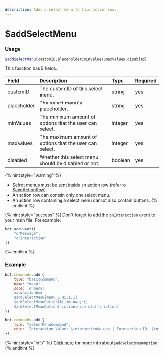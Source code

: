 ```yaml
---
description: Adds a select menu to this action row.
---
```


# $addSelectMenu

### Usage

```php
$addSelectMenu[customID;placeholder;minValues;maxValues;disabled]
```

This function has 5 fields.

| Field | Description | Type | Required |
| :--- | :--- | :--- | :--- |
| customID | The customID of this select menu. | string | yes |
| placeholder | The select menu's placeholder. | string | yes |
| minValues | The minimum amount of options that the user can select. | integer | yes |
| maxValues | The maximum amount of options that the user can select. | integer | yes |
| disabled | Whether this select menu should be disabled or not. | boolean | yes |

{% hint style="warning" %}
* Select menus must be sent inside an action row \(refer to [$addActionRow](functions/addactionrow.md)\).
* An action row can contain only one select menu.
* An action row containing a select menu cannot also contain buttons.
{% endhint %}

{% hint style="success" %}
Don't forget to add the `onInteraction` event to your main file. For example:

```javascript
bot.addEvent([
    "onMessage",
    "onInteraction"
])
```
{% endhint %}

### Example

```javascript
bot.commands.add({
    type: "basicCommand",
    name: "menu", 
    code: `A menu!
    $addActionRow
    $addSelectMenu[menu_1;Hi;1;1]
    $addSelectMenuOption[hi;im uwu;hi]
    $addSelectMenuOption[fiction;nice stuff;fiction]`
})

bot.commands.add({    
    type: "selectMenuCommand",
    code: `Interaction Value: $interactionValues | Interaction ID: $interactionID`
})
```

{% hint style="info" %}
[Click here](addselectmenuoption.md) for more info about`$addSelectMenuOption`
{% endhint %}

